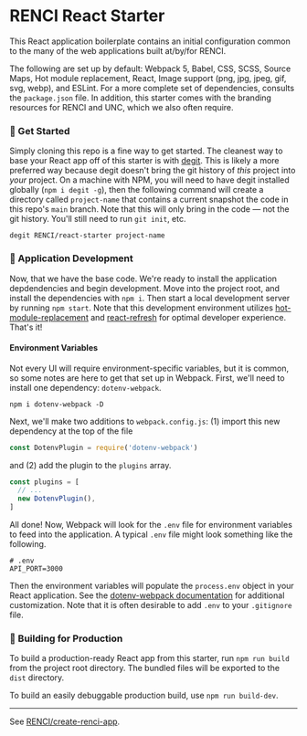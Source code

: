 # RENCI React Starter

This React application boilerplate contains an initial configuration common to the many of the web applications built at/by/for RENCI.

The following are set up by default: Webpack 5, Babel, CSS, SCSS, Source Maps, Hot module replacement, React, Image support (png, jpg, jpeg, gif, svg, webp), and ESLint. For a more complete set of dependencies, consults the `package.json` file. In addition, this starter comes with the branding resources for RENCI and UNC, which we also often require.

### 🚀 Get Started

Simply cloning this repo is a fine way to get started. The cleanest way to base your React app off of this starter is with [degit](https://www.npmjs.com/package/degit). This is likely a more preferred way because degit doesn't bring the git history of _this_ project into _your_ project. On a machine with NPM, you will need to have degit installed globally (`npm i degit -g`), then the following command will create a directory called `project-name` that contains a current snapshot the code in this repo's `main` branch. Note that this will only bring in the code &mdash; not the git history. You'll still need to run `git init`, etc.

```shell
degit RENCI/react-starter project-name
```

### 🚧 Application Development

Now, that we have the base code. We're ready to install the application depdendencies and begin development. Move into the project root, and install the dependencies with `npm i`. Then start a local development server by running `npm start`. Note that this development environment utilizes [hot-module-replacement](https://webpack.js.org/guides/hot-module-replacement/) and [react-refresh](https://github.com/pmmmwh/react-refresh-webpack-plugin) for optimal developer experience. That's it!

#### Environment Variables

Not every UI will require environment-specific variables, but it is common, so some notes are here to get that set up in Webpack. First, we'll need to install one dependency: `dotenv-webpack`.

```shell
npm i dotenv-webpack -D
```
Next, we'll make two additions to `webpack.config.js`: (1) import this new dependency at the top of the file

```js
const DotenvPlugin = require('dotenv-webpack')
```

and (2) add the plugin to the `plugins` array.

```js
const plugins = [
  // ...
  new DotenvPlugin(),
]
```

All done! Now, Webpack will look for the `.env` file for environment variables to feed into the application. A typical `.env` file might look something like the following.

```shell
# .env
API_PORT=3000
```

Then the environment variables will populate the `process.env` object in your React application. See the [dotenv-webpack documentation](https://github.com/mrsteele/dotenv-webpack#readme) for additional customization. Note that it is often desirable to add `.env` to your `.gitignore` file.

### 🎁 Building for Production

To build a production-ready React app from this starter, run `npm run build` from the project root directory. The bundled files will be exported to the `dist` directory.

To build an easily debuggable production build, use `npm run build-dev`.

---

See [RENCI/create-renci-app](https://github.com/RENCI/create-renci-app).

